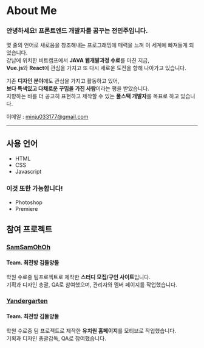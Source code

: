 # About Me

### 안녕하세요! 프론트엔드 개발자를 꿈꾸는 전민주입니다.   
몇 줄의 언어로 새로움을 창조해내는 프로그래밍에 매력을 느껴 이 세계에 빠져들게 되었습니다.   
강남에 위치한 비트캠프에서 **JAVA 웹개발과정 수료**를 마친 지금,   
**Vue.js**와 **React**에 관심을 가지고 또 다시 새로운 도전을 향해 나아가고 있습니다.   

기존 **디자인 분야**에도 관심을 가지고 활동하고 있어,   
**보다 특색있고 다채로운 꾸밈을 가진 사람**이라는 평을 받았습니다.   
지향하는 바를 더 공고히 표현하고 제작할 수 있는 **풀스택 개발자**를 목표로 하고 있습니다.   

이메일 : <minju033177@gmail.com>
<br>
<hr>

## 사용 언어
* HTML
* CSS
* Javascript
### 이것 또한 가능합니다!
* Photoshop 
* Premiere

## 참여 프로젝트
### [SamSamOhOh](https://github.com/Minju-Jeon/Project/tree/main/Yangdergarten)   
#### Team. 최전방 김둘양둘   
학원 수료중 팀프로젝트로 제작한 **스터디 모집/구인 사이트**입니다.   
기획과 디자인 총괄, QA로 참여했으며, 관리자와 멤버 페이지를 작업했습니다.   

### [Yandergarten](https://github.com/Minju-Jeon/Project/tree/main/Yangdergarten)
#### Team. 최전방 김둘양둘   
학원 수료중 팀 프로젝트로 제작한 **유치원 홈페이지**를 모티브로 작업했습니다.   
기획과 디자인 총괄감독, QA로 참여했습니다.
<br>


